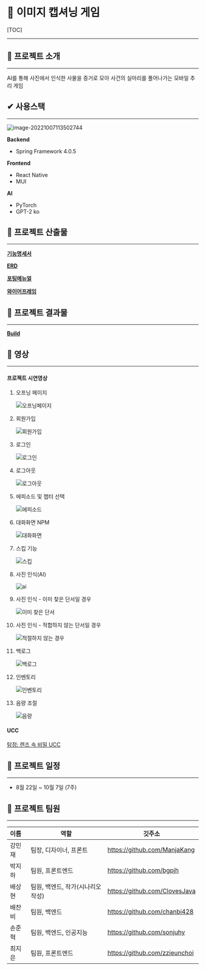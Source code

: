 # **🌷 이미지 캡셔닝 게임**



[TOC]

------

## **💜 프로젝트 소개** 

---

AI를 통해 사진에서 인식한 사물을 증거로 모아 사건의 실마리를 풀어나가는 모바일 추리 게임



## **✔ 사용스택**

------

![image-20221007113502744](readme/image-20221007113502744.png)

**Backend**

- Spring Framework 4.0.5

**Frontend**

- React Native
- MUI

**AI**

- PyTorch
- GPT-2 ko



## **:blue_book: 프로젝트 산출물**

---

[**기능명세서**](docs/기획/기능명세서.md)

[**ERD**](docs/기획/ERD.png)

[**포팅메뉴얼**](exec/)

[**와이어프레임**](docs/기획/와이어프레임.jpg)



## **:floppy_disk: 프로젝트 결과물**

---

[**Build**](Build/)



## **:movie_camera: 영상**

---

#### **프로젝트 시연영상**

1. 오프닝 페이지

   ![오프닝페이지](readme/opening.gif)

2. 회원가입

   ![회원가입](readme/signup.gif)

3. 로그인

   ![로그인](readme/signin.gif)

4. 로그아웃

   ![로그아웃](readme/logout.gif)

5. 에피소드 및 챕터 선택

   ![에피소드](readme/episode.gif)

6. 대화화면 NPM

   ![대화화면](readme/ingame.gif)

7. 스킵 기능

   ![스킵](readme/skip.gif)

8. 사진 인식(AI)

   ![ai](readme/ai.gif)

9. 사진 인식 - 이미 찾은 단서일 경우

   ![이미 찾은 단서](readme/duplicate.gif)

10. 사진 인식 - 적합하지 않는 단서일 경우

    ![적절하지 않는 경우](readme/noclue.gif)

11. 백로그

    ![백로그](readme/backlog.gif)

12. 인벤토리

    ![인벤토리](readme/inventory.gif)

13. 음량 조절

    ![음량](readme/sound.gif)

#### **UCC**

[탐정: 렌즈 속 비밀 UCC](https://youtu.be/DEYNBQHZ5vk) 



## **:calendar: 프로젝트 일정**

---

* 8월 22일 ~ 10월 7일 (7주)



## **:construction_worker: 프로젝트 팀원**

---

| 이름   | 역할                              | 깃주소                        |
| :----- | --------------------------------- | ----------------------------- |
| 강민재 | 팀장, 디자이너, 프론트            | https://github.com/ManjaKang  |
| 박지하 | 팀원, 프론트엔드                  | https://github.com/bgpjh      |
| 배상현 | 팀원, 백엔드, 작가(시나리오 작성) | https://github.com/ClovesJava |
| 배찬비 | 팀원, 백엔드                      | https://github.com/chanbi428  |
| 손준혁 | 팀원, 백엔드, 인공지능            | https://github.com/sonjuhy    |
| 최지은 | 팀원, 프론트엔드                  | https://github.com/zzieunchoi |

